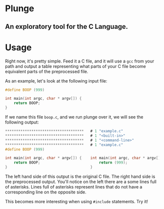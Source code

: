 Plunge
======

An exploratory tool for the C Language.
---------------------------------------

Usage
=====

Right now, it's pretty simple. Feed it a C file, and it will use a `gcc` from
your path and output a table representing what parts of your C file become
equivalent parts of the preprocessed file.

As an example, let's look at the following input file:

```C
#define BOOP (999)

int main(int argc, char * argv[]) {
    return BOOP;
}
```

If we name this file `boop.c`, and we run plunge over it, we will see the
following output:

```C
************************************   # 1 "example.c"
************************************   # 1 "<built-in>"
************************************   # 1 "<command-line>"
************************************   # 1 "example.c"
#define BOOP (999)

int main(int argc, char * argv[]) {    int main(int argc, char * argv[]) {
    return BOOP;                           return (999);
}                                      }
```

The left hand side of this output is the original C file. The right hand side
is the preprocessed output. You'll notice on the left there are a some lines
full of asterisks. Lines full of asterisks represent lines that do not have a
corresponding line on the opposite side.

This becomes more interesting when using `#include` statements. Try it!
